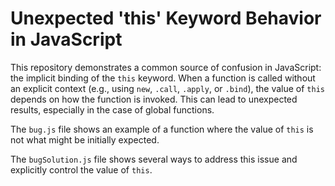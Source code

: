 # Unexpected 'this' Keyword Behavior in JavaScript

This repository demonstrates a common source of confusion in JavaScript: the implicit binding of the `this` keyword.  When a function is called without an explicit context (e.g., using `new`, `.call`, `.apply`, or `.bind`), the value of `this` depends on how the function is invoked.  This can lead to unexpected results, especially in the case of global functions.

The `bug.js` file shows an example of a function where the value of `this` is not what might be initially expected.

The `bugSolution.js` file shows several ways to address this issue and explicitly control the value of `this`.